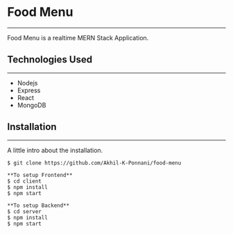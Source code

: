 # Food Menu
***
Food Menu is a realtime MERN Stack Application.

## Technologies Used
***
* Nodejs
* Express
* React
* MongoDB

## Installation
***
A little intro about the installation. 
```
$ git clone https://github.com/Akhil-K-Ponnani/food-menu

**To setup Frontend**
$ cd client
$ npm install
$ npm start

**To setup Backend**
$ cd server
$ npm install
$ npm start